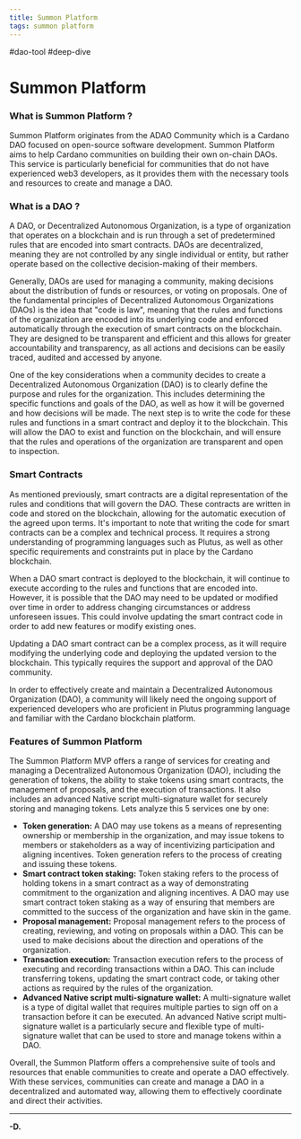 ```yaml
---
title: Summon Platform
tags: summon platform
---
```

#dao-tool #deep-dive 
# Summon Platform

### What is Summon Platform ?
Summon Platform originates from the ADAO Community which is a Cardano DAO focused on open-source software development. Summon Platform aims to help Cardano communities on building their own on-chain DAOs. This service is particularly beneficial for communities that do not have experienced web3 developers, as it provides them with the necessary tools and resources to create and manage a DAO.

### What is a DAO ?

A DAO, or Decentralized Autonomous Organization, is a type of organization that operates on a blockchain and is run through a set of predetermined rules that are encoded into smart contracts. DAOs are decentralized, meaning they are not controlled by any single individual or entity, but rather operate based on the collective decision-making of their members.

Generally, DAOs are used for managing a community, making decisions about the distribution of funds or resources, or voting on proposals. One of the fundamental principles of Decentralized Autonomous Organizations (DAOs) is the idea that "code is law", meaning that the rules and functions of the organization are encoded into its underlying code and enforced automatically through the execution of smart contracts on the blockchain. They are designed to be transparent and efficient and this allows for greater accountability and transparency, as all actions and decisions can be easily traced, audited and accessed by anyone.

One of the key considerations when a community decides to create a Decentralized Autonomous Organization (DAO) is to clearly define the purpose and rules for the organization. This includes determining the specific functions and goals of the DAO, as well as how it will be governed and how decisions will be made. The next step is to write the code for these rules and functions in a smart contract and deploy it to the blockchain. This will allow the DAO to exist and function on the blockchain, and will ensure that the rules and operations of the organization are transparent and open to inspection.

### Smart Contracts

As mentioned previously, smart contracts are a digital representation of the rules and conditions that will govern the DAO. These contracts are written in code and stored on the blockchain, allowing for the automatic execution of the agreed upon terms. It's important to note that writing the code for smart contracts can be a complex and technical process. It requires a strong understanding of programming languages such as Plutus, as well as other specific requirements and constraints put in place by the Cardano blockchain. 

When a DAO smart contract is deployed to the blockchain, it will continue to execute according to the rules and functions that are encoded into. However, it is possible that the DAO may need to be updated or modified over time in order to address changing circumstances or address unforeseen issues. This could involve updating the smart contract code in order to add new features or modify existing ones.

Updating a DAO smart contract can be a complex process, as it will require modifying the underlying code and deploying the updated version to the blockchain. This typically requires the support and approval of the DAO community.

In order to effectively create and maintain a Decentralized Autonomous Organization (DAO), a community will likely need the ongoing support of experienced developers who are proficient in Plutus programming language and familiar with the Cardano blockchain platform. 

### Features of Summon Platform
The Summon Platform MVP offers a range of services for creating and managing a Decentralized Autonomous Organization (DAO), including the generation of tokens, the ability to stake tokens using smart contracts, the management of proposals, and the execution of transactions. It also includes an advanced Native script multi-signature wallet for securely storing and managing tokens. Lets analyze this 5 services one by one:
* **Token generation:** A DAO may use tokens as a means of representing ownership or membership in the organization, and may issue tokens to members or stakeholders as a way of incentivizing participation and aligning incentives. Token generation refers to the process of creating and issuing these tokens.
* **Smart contract token staking:** Token staking refers to the process of holding tokens in a smart contract as a way of demonstrating commitment to the organization and aligning incentives. A DAO may use smart contract token staking as a way of ensuring that members are committed to the success of the organization and have skin in the game.
* **Proposal management:** Proposal management refers to the process of creating, reviewing, and voting on proposals within a DAO. This can be used to make decisions about the direction and operations of the organization.
* **Transaction execution:** Transaction execution refers to the process of executing and recording transactions within a DAO. This can include transferring tokens, updating the smart contract code, or taking other actions as required by the rules of the organization.
* **Advanced Native script multi-signature wallet:** A multi-signature wallet is a type of digital wallet that requires multiple parties to sign off on a transaction before it can be executed. An advanced Native script multi-signature wallet is a particularly secure and flexible type of multi-signature wallet that can be used to store and manage tokens within a DAO.



Overall, the Summon Platform offers a comprehensive suite of tools and resources that enable communities to create and operate a DAO effectively. With these services, communities can create and manage a DAO in a decentralized and automated way, allowing them to effectively coordinate and direct their activities.

---
**-D.**